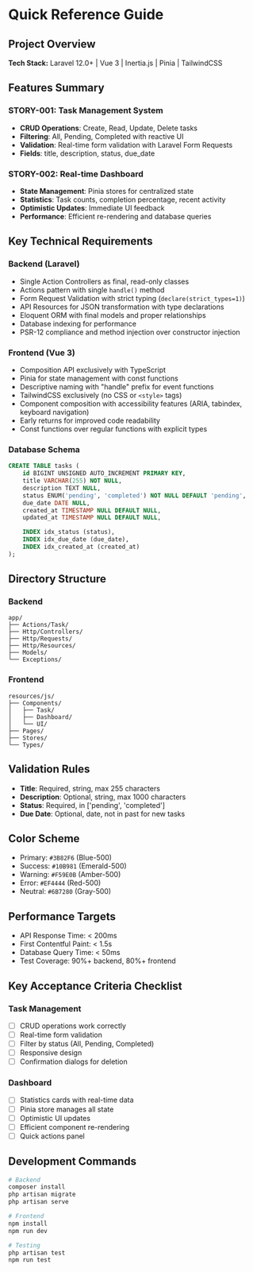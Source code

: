 # Quick Reference Guide

## Project Overview

**Tech Stack:** Laravel 12.0+ | Vue 3 | Inertia.js | Pinia | TailwindCSS

## Features Summary

### STORY-001: Task Management System

- **CRUD Operations**: Create, Read, Update, Delete tasks
- **Filtering**: All, Pending, Completed with reactive UI
- **Validation**: Real-time form validation with Laravel Form Requests
- **Fields**: title, description, status, due_date

### STORY-002: Real-time Dashboard

- **State Management**: Pinia stores for centralized state
- **Statistics**: Task counts, completion percentage, recent activity
- **Optimistic Updates**: Immediate UI feedback
- **Performance**: Efficient re-rendering and database queries

## Key Technical Requirements

### Backend (Laravel)

- Single Action Controllers as final, read-only classes
- Actions pattern with single `handle()` method
- Form Request Validation with strict typing (`declare(strict_types=1)`)
- API Resources for JSON transformation with type declarations
- Eloquent ORM with final models and proper relationships
- Database indexing for performance
- PSR-12 compliance and method injection over constructor injection

### Frontend (Vue 3)

- Composition API exclusively with TypeScript
- Pinia for state management with const functions
- Descriptive naming with "handle" prefix for event functions
- TailwindCSS exclusively (no CSS or `<style>` tags)
- Component composition with accessibility features (ARIA, tabindex, keyboard navigation)
- Early returns for improved code readability
- Const functions over regular functions with explicit types

### Database Schema

```sql
CREATE TABLE tasks (
    id BIGINT UNSIGNED AUTO_INCREMENT PRIMARY KEY,
    title VARCHAR(255) NOT NULL,
    description TEXT NULL,
    status ENUM('pending', 'completed') NOT NULL DEFAULT 'pending',
    due_date DATE NULL,
    created_at TIMESTAMP NULL DEFAULT NULL,
    updated_at TIMESTAMP NULL DEFAULT NULL,

    INDEX idx_status (status),
    INDEX idx_due_date (due_date),
    INDEX idx_created_at (created_at)
);
```

## Directory Structure

### Backend

```
app/
├── Actions/Task/
├── Http/Controllers/
├── Http/Requests/
├── Http/Resources/
├── Models/
└── Exceptions/
```

### Frontend

```
resources/js/
├── Components/
│   ├── Task/
│   ├── Dashboard/
│   └── UI/
├── Pages/
├── Stores/
└── Types/
```

## Validation Rules

- **Title**: Required, string, max 255 characters
- **Description**: Optional, string, max 1000 characters
- **Status**: Required, in ['pending', 'completed']
- **Due Date**: Optional, date, not in past for new tasks

## Color Scheme

- Primary: `#3B82F6` (Blue-500)
- Success: `#10B981` (Emerald-500)
- Warning: `#F59E0B` (Amber-500)
- Error: `#EF4444` (Red-500)
- Neutral: `#6B7280` (Gray-500)

## Performance Targets

- API Response Time: < 200ms
- First Contentful Paint: < 1.5s
- Database Query Time: < 50ms
- Test Coverage: 90%+ backend, 80%+ frontend

## Key Acceptance Criteria Checklist

### Task Management

- [ ] CRUD operations work correctly
- [ ] Real-time form validation
- [ ] Filter by status (All, Pending, Completed)
- [ ] Responsive design
- [ ] Confirmation dialogs for deletion

### Dashboard

- [ ] Statistics cards with real-time data
- [ ] Pinia store manages all state
- [ ] Optimistic UI updates
- [ ] Efficient component re-rendering
- [ ] Quick actions panel

## Development Commands

```bash
# Backend
composer install
php artisan migrate
php artisan serve

# Frontend
npm install
npm run dev

# Testing
php artisan test
npm run test
```
